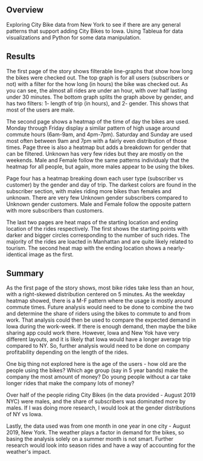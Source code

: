## Overview
Exploring City Bike data from New York to see if there are any general patterns that support adding City Bikes to Iowa. Using Tableua for data visualizations and Python for some data manipulation.

## Results
The first page of the story shows filterable line-graphs that show how long the bikes were checked out. The top graph is for all users (subscribers or not) with a filter for the how long (in hours) the bike was checked out. As you can see, the almost all rides are under an hour, with over half lasting under 30 minutes. The bottom graph splits the graph above by gender, and has two filters: 1- length of trip (in hours), and 2- gender. This shows that most of the users are male.

The second page shows a heatmap of the time of day the bikes are used. Monday through Friday display a similar pattern of high usage around commute hours (6am-9am, and 4pm-7pm). Saturday and Sunday are used most often between 9am and 7pm with a fairly even distribution of those times. Page three is also a heatmap but adds a breakdown for gender that can be filtered. Unknown has very few rides but they are mostly on the weekends. Male and Female follow the same patterns individualy that the heatmap for all people, but again, more males appear to be using the bikes.

Page four has a heatmap breaking down each user type (subscriber vs customer) by the gender and day of trip. The darkest colors are found in the subscriber section, with males riding more bikes than females and unknown. There are very few Unknown gender subscribers compared to Unknown gender customers. Male and Female follow the opposite pattern with more subscribers than customers.

The last two pages are heat maps of the starting location and ending location of the rides respectively. The first shows the starting points with darker and bigger circles corresponding to the number of such rides. The majority of the rides are loacted in Manhattan and are quite likely related to tourism. The second heat map with the ending location shows a nearly-identical image as the first.


## Summary
As the first page of the story shows, most bike rides take less than an hour, with a right-skewed distribution centered on 5 minutes. As the weekday heatmap showed, there is a M-F pattern where the usage is mostly around commute times. Future analysis would need to be done to combine the two and determine the share of riders using the bikes to commute to and from work. That analysis could then be used to compare the expected demand in Iowa during the work-week. If there is enough demand, then maybe the bike sharing app could work there. However, Iowa and New Yok have very different layouts, and it is likely that Iowa would have a longer average trip compared to NY. So, further analysis would need to be done on company profitability depending on the length of the rides.

One big thing not explored here is the age of the users - how old are the people using the bikes? Which age group (say in 5 year bands) make the company the most amount of money? Do young people without a car take longer rides that make the company lots of money?

Over half of the people riding City Bikes (in the data provided - August 2019 NYC) were males, and the share of subscribers was dominated more by males. If I was doing more research, I would look at the gender distributions of NY vs Iowa. 

Lastly, the data used was from one month in one year in one city - August 2019, New York. The weather plays a factor in demand for the bikes, so basing the analysis solely on a summer month is not smart. Further research would look into season rides and have a way of accounting for the weather's impact.
